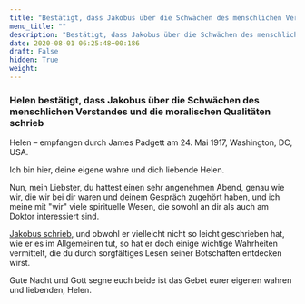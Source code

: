 ```yaml
---
title: "Bestätigt, dass Jakobus über die Schwächen des menschlichen Verstandes und die moralischen Qualitäten schrieb"
menu_title: ""
description: "Bestätigt, dass Jakobus über die Schwächen des menschlichen Verstandes und die moralischen Qualitäten schrieb"
date: 2020-08-01 06:25:48+00:186
draft: False
hidden: True
weight:
---
```

### Helen bestätigt, dass Jakobus über die Schwächen des menschlichen Verstandes und die moralischen Qualitäten schrieb

Helen – empfangen durch James Padgett am 24. Mai 1917, Washington, DC, USA.

Ich bin hier, deine eigene wahre und dich liebende Helen.

Nun, mein Liebster, du hattest einen sehr angenehmen Abend, genau wie wir, die wir bei dir waren und deinem Gespräch zugehört haben, und ich meine mit "wir" viele spirituelle Wesen, die sowohl an dir als auch am Doktor interessiert sind.

[Jakobus schrieb](/padgett-botschaften/padgett-botschaften-in-reihenfolge-des-datums/padgett-botschaften-1917/die-schwaechen-des-menschlichen-verstandes-und-moralische-qualitaeten-jep-jakobus-24-mai-1917/), und obwohl er vielleicht nicht so leicht geschrieben hat, wie er es im Allgemeinen tut, so hat er doch einige wichtige Wahrheiten vermittelt, die du durch sorgfältiges Lesen seiner Botschaften entdecken wirst.

Gute Nacht und Gott segne euch beide ist das Gebet eurer eigenen wahren und liebenden, Helen.
